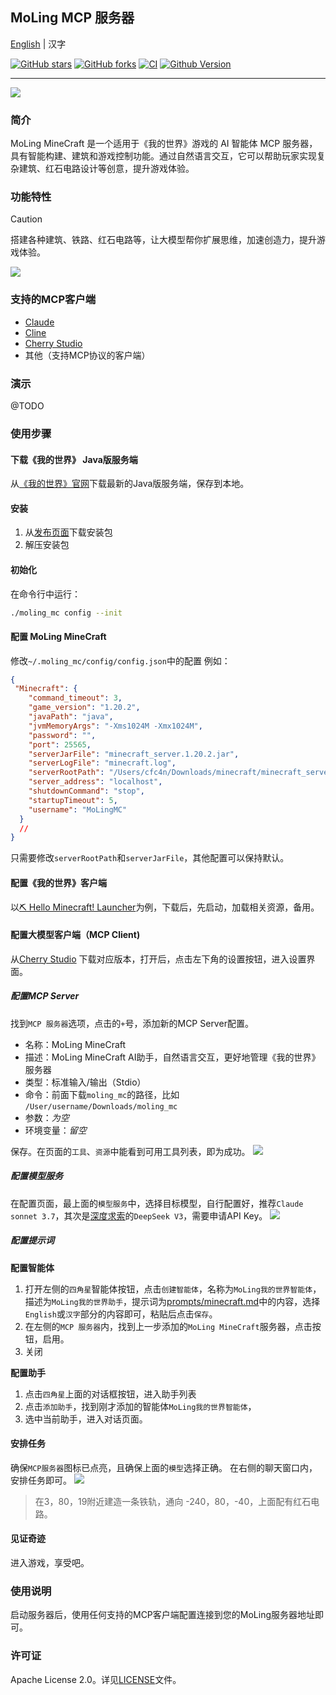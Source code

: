 ## MoLing MCP 服务器

[English](./README.md) | 汉字 

[![GitHub stars](https://img.shields.io/github/stars/gojue/moling-minecraft.svg?label=Stars&logo=github)](https://github.com/gojue/moling-minecraft/stargazers)
[![GitHub forks](https://img.shields.io/github/forks/gojue/moling-minecraft?label=Forks&logo=github)](https://github.com/gojue/moling-minecraft/forks)
[![CI](https://github.com/gojue/moling-minecraft/actions/workflows/go-test.yml/badge.svg)](https://github.com/gojue/moling-minecraft/actions/workflows/go-test.yml)
[![Github Version](https://img.shields.io/github/v/release/gojue/moling-minecraft?display_name=tag&include_prereleases&sort=semver)](https://github.com/gojue/moling-minecraft/releases)

---

![](./images/logo.svg)

### 简介
MoLing MineCraft 是一个适用于《我的世界》游戏的 AI 智能体 MCP 服务器，具有智能构建、建筑和游戏控制功能。通过自然语言交互，它可以帮助玩家实现复杂建筑、红石电路设计等创意，提升游戏体验。

### 功能特性

> [!CAUTION]
> 搭建各种建筑、铁路、红石电路等，让大模型帮你扩展思维，加速创造力，提升游戏体验。

![](./images/moling_minecraft.png)

### 支持的MCP客户端

- [Claude](https://claude.ai/)
- [Cline](https://cline.bot/)
- [Cherry Studio](https://cherry-ai.com/)
- 其他（支持MCP协议的客户端）

### 演示

@TODO

### 使用步骤
#### 下载《我的世界》 Java版服务端
从[《我的世界》官网](https://www.minecraft.net/zh-hans/download/server)下载最新的Java版服务端，保存到本地。

#### 安装
1. 从[发布页面](https://github.com/gojue/moling-minecraft/releases)下载安装包
2. 解压安装包

#### 初始化
在命令行中运行：
```sh
./moling_mc config --init
```

#### 配置 MoLing MineCraft 
修改`~/.moling_mc/config/config.json`中的配置
例如：
```json
{
 "Minecraft": {
    "command_timeout": 3,
    "game_version": "1.20.2",
    "javaPath": "java",
    "jvmMemoryArgs": "-Xms1024M -Xmx1024M",
    "password": "",
    "port": 25565,
    "serverJarFile": "minecraft_server.1.20.2.jar",
    "serverLogFile": "minecraft.log",
    "serverRootPath": "/Users/cfc4n/Downloads/minecraft/minecraft_server/",
    "server_address": "localhost",
    "shutdownCommand": "stop",
    "startupTimeout": 5,
    "username": "MoLingMC"
  }
  // 
}
```
只需要修改`serverRootPath`和`serverJarFile`，其他配置可以保持默认。
#### 配置《我的世界》客户端
以[⛏ Hello Minecraft! Launcher](https://github.com/HMCL-dev/HMCL/releases)为例，下载后，先启动，加载相关资源，备用。

#### 配置大模型客户端（MCP Client)
从[Cherry Studio](https://github.com/CherryHQ/cherry-studio/releases)  下载对应版本，打开后，点击左下角的设置按钮，进入设置界面。
##### 配置MCP Server
找到`MCP 服务器`选项，点击的`+`号，添加新的MCP Server配置。
- 名称：MoLing MineCraft
- 描述：MoLing MineCraft AI助手，自然语言交互，更好地管理《我的世界》服务器
- 类型：标准输入/输出（Stdio）
- 命令：前面下载`moling_mc`的路径，比如 `/User/username/Downloads/moling_mc`
- 参数：_为空_
- 环境变量：_留空_

保存。在页面的`工具`、`资源`中能看到可用工具列表，即为成功。
![](./images/cherry_studio_mcp_server.png)

##### 配置模型服务
在配置页面，最上面的`模型服务`中，选择目标模型，自行配置好，推荐`Claude sonnet 3.7`，其次是[深度求索](https://platform.deepseek.com/api_keys)的`DeepSeek V3`，需要申请API Key。
![](./images/cherry_studio_llm_api.png)

##### 配置提示词
**配置智能体** 
1. 打开左侧的`四角星`智能体按钮，点击`创建智能体`，名称为`MoLing我的世界智能体`，描述为`MoLing我的世界助手`，提示词为[prompts/minecraft.md](./prompts/minecraft.md)中的内容，选择`English`或`汉字`部分的内容即可，粘贴后点击`保存`。
2. 在左侧的`MCP 服务器`内，找到上一步添加的`MoLing MineCraft`服务器，点击按钮，启用。
3. 关闭

**配置助手**
1. 点击`四角星`上面的对话框按钮，进入助手列表
2. 点击`添加助手`，找到刚才添加的智能体`MoLing我的世界智能体`，
2. 选中当前助手，进入对话页面。

#### 安排任务

确保`MCP服务器`图标已点亮，且确保上面的`模型`选择正确。 在右侧的聊天窗口内，安排任务即可。
![](./images/cherry_studio_chat.png)

> 在3，80，19附近建造一条铁轨，通向 -240，80，-40，上面配有红石电路。

#### 见证奇迹
进入游戏，享受吧。

### 使用说明
启动服务器后，使用任何支持的MCP客户端配置连接到您的MoLing服务器地址即可。

### 许可证
Apache License 2.0。详见[LICENSE](LICENSE)文件。
